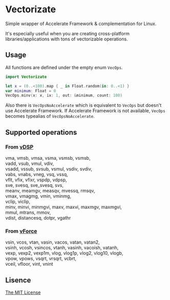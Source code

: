 # Vectorizate

Simple wrapper of Accelerate Framework & complementation for Linux.

It's especially useful when you are creating cross-platform libraries/applications with tons of vectorizable operations.

## Usage

All functions are defined under the empty enum `VecOps`.

```swift
import Vectorizate

let x = (0..<100).map { _ in Float.random(in: 0..<1) }
var minimum: Float = 0
VecOps.minv(x: x, ix: 1, out: &minimum, count: 100)
```

Also there is `VecOpsNoAccelerate` which is equivalent to `VecOps` but doesn't use Accelerate Framework.
If Accelerate Framework is not available, `VecOps` becomes typealias of `VecOpsNoAccelerate`.

## Supported operations

### From [vDSP](https://developer.apple.com/documentation/accelerate/vdsp)
vma, vmsb, vmsa, vsma, vsmsb, vsmsb,  
vadd, vsub, vmul, vdiv,  
vsadd, vssub, svsub, vsmul, vsdiv, svdiv,  
vabs, vnabs, vneg, vsq, vssq,  
vflt, vfix, vfixr, vspdp, vdpsp,  
sve, svesq, sve_svesq, svs,  
meanv, meamgv, measqv, mvessq, rmsqv,  
vmax, vmagmg, vmin, vminmg,  
vclip, viclip,  
minv, minvi, minmgvi, maxv, maxvi, maxmgv, maxmgvi,  
mmul, mtrans, mmov,  
vdist, distancesq,
dotpr, vgathr

### From [vForce](https://developer.apple.com/documentation/accelerate/veclib/vforce)
vsin, vcos, vtan, vasin, vacos, vatan, vatan2,  
vsinh, vcosh, vsincos, vtanh, vasinh, vacoish, vatanh,  
vexp, vexp2, vexp1m, vlog, vlog1p, vlog2, vlog10, vlogb,  
vpow, vpows, vsqrt, vrsqrt, vcbrt,  
vceil, vfloor, vint, vnint  

## Lisence
[The MIT License](https://github.com/t-ae/vectorizate/blob/master/LICENSE)